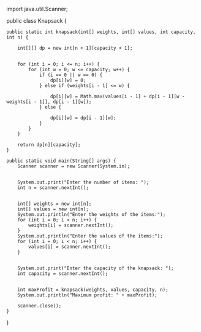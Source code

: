 import java.util.Scanner;

public class Knapsack {

    
    public static int knapsack(int[] weights, int[] values, int capacity, int n) {
        
        int[][] dp = new int[n + 1][capacity + 1];

        
        for (int i = 0; i <= n; i++) {
            for (int w = 0; w <= capacity; w++) {
                if (i == 0 || w == 0) {
                    dp[i][w] = 0; 
                } else if (weights[i - 1] <= w) {
                    
                    dp[i][w] = Math.max(values[i - 1] + dp[i - 1][w - weights[i - 1]], dp[i - 1][w]);
                } else {
                    
                    dp[i][w] = dp[i - 1][w];
                }
            }
        }

        return dp[n][capacity];
    }

    public static void main(String[] args) {
        Scanner scanner = new Scanner(System.in);

       
        System.out.print("Enter the number of items: ");
        int n = scanner.nextInt();

        
        int[] weights = new int[n];
        int[] values = new int[n];
        System.out.println("Enter the weights of the items:");
        for (int i = 0; i < n; i++) {
            weights[i] = scanner.nextInt();
        }
        System.out.println("Enter the values of the items:");
        for (int i = 0; i < n; i++) {
            values[i] = scanner.nextInt();
        }

        
        System.out.print("Enter the capacity of the knapsack: ");
        int capacity = scanner.nextInt();

        
        int maxProfit = knapsack(weights, values, capacity, n);
        System.out.println("Maximum profit: " + maxProfit);

        scanner.close();
    }
}

